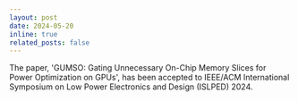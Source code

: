```yaml
---
layout: post
date: 2024-05-20
inline: true
related_posts: false
---
```


The paper, 'GUMSO: Gating Unnecessary On-Chip Memory Slices for Power Optimization on GPUs', has been accepted to IEEE/ACM International Symposium on Low Power Electronics and Design (ISLPED) 2024.
